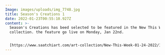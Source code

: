 ```yaml
---
Image: images/uploads/img_7748.jpg
title: Season's Creations 1
date: 2022-01-23T00:55:10.927Z
content: >-
  Season's Creations has beed selected to be featured in the New This Week
  collection. the feature go live on Monday, Jan 22nd.


  [https://www.saatchiart.com/​art-collection/New-This-Week-​01-24-2022/153961/645879/view](https://www.saatchiart.com/art-collection/New-This-Week-01-24-2022/153961/645879/view)
---
```

